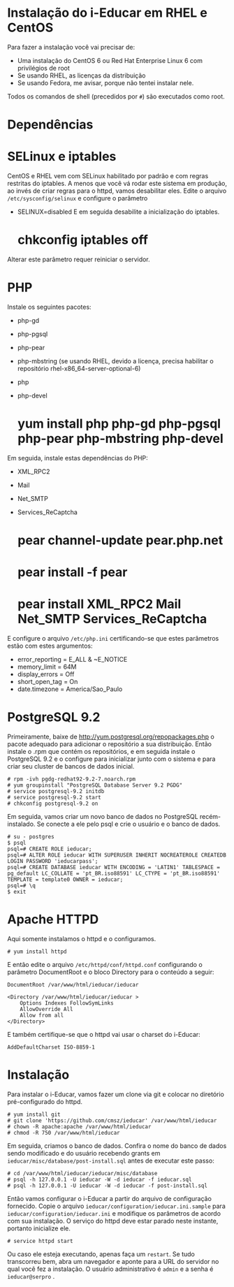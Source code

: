 Instalação do i-Educar em RHEL e CentOS
=======================================

Para fazer a instalação você vai precisar de:
* Uma instalação do CentOS 6 ou Red Hat Enterprise Linux 6 com privilégios de root
* Se usando RHEL, as licenças da distribuição
* Se usando Fedora, me avisar, porque não tentei instalar nele.

Todos os comandos de shell (precedidos por `#`) são executados como root.

Dependências
============

# SELinux e iptables

CentOS e RHEL vem com SELinux habilitado por padrão e com regras restritas do iptables. A menos que você vá rodar este sistema em produção, ao invés de criar regras para o httpd, vamos desabilitar eles. Edite o arquivo `/etc/sysconfig/selinux` e configure o parâmetro
* SELINUX=disabled
E em seguida desabilite a inicialização do iptables.

    # chkconfig iptables off 

Alterar este parâmetro requer reiniciar o servidor.

# PHP

Instale os seguintes pacotes:
* php-gd
* php-pgsql
* php-pear
* php-mbstring (se usando RHEL, devido a licença, precisa habilitar o repositório rhel-x86_64-server-optional-6)
* php
* php-devel

    # yum install php php-gd php-pgsql php-pear php-mbstring php-devel

Em seguida, instale estas dependências do PHP:
* XML_RPC2
* Mail
* Net_SMTP
* Services_ReCaptcha

    # pear channel-update pear.php.net
    # pear install -f pear
    # pear install XML_RPC2 Mail Net_SMTP Services_ReCaptcha

E configure o arquivo `/etc/php.ini` certificando-se que estes parâmetros estão com estes argumentos:
* error_reporting = E_ALL & ~E_NOTICE
* memory_limit = 64M
* display_errors = Off
* short_open_tag = On
* date.timezone = America/Sao_Paulo

# PostgreSQL 9.2

Primeiramente, baixe de http://yum.postgresql.org/repopackages.php o pacote adequado para adicionar o repositório a sua distribuição. Então instale o .rpm que contém os repositórios, e em seguida instale o PostgreSQL 9.2 e o configure para inicializar junto com o sistema e para criar seu cluster de bancos de dados inicial.

    # rpm -ivh pgdg-redhat92-9.2-7.noarch.rpm
    # yum groupinstall "PostgreSQL Database Server 9.2 PGDG"
    # service postgresql-9.2 initdb
    # service postgresql-9.2 start
    # chkconfig postgresql-9.2 on

Em seguida, vamos criar um novo banco de dados no PostgreSQL recém-instalado. Se conecte a ele pelo psql e crie o usuário e o banco de dados.

    # su - postgres
    $ psql
    psql=# CREATE ROLE ieducar;
    psql=# ALTER ROLE ieducar WITH SUPERUSER INHERIT NOCREATEROLE CREATEDB LOGIN PASSWORD 'ieducarpass';
    psql=# CREATE DATABASE ieducar WITH ENCODING = 'LATIN1' TABLESPACE = pg_default LC_COLLATE = 'pt_BR.iso88591' LC_CTYPE = 'pt_BR.iso88591' TEMPLATE = template0 OWNER = ieducar;
    psql=# \q
    $ exit

# Apache HTTPD

Aqui somente instalamos o httpd e o configuramos.

    # yum install httpd

E então edite o arquivo `/etc/httpd/conf/httpd.conf` configurando o parâmetro DocumentRoot e o bloco Directory para o conteúdo a seguir:

    DocumentRoot /var/www/html/ieducar/ieducar

    <Directory /var/www/html/ieducar/ieducar >
        Options Indexes FollowSymLinks 
        AllowOverride All 
        Allow from all 
    </Directory>

E também certifique-se que o httpd vai usar o charset do i-Educar:

    AddDefaultCharset ISO-8859-1

Instalação
==========

Para instalar o i-Educar, vamos fazer um clone via git e colocar no diretório pré-configurado do httpd.

    # yum install git
    # git clone 'https://github.com/cmsz/ieducar' /var/www/html/ieducar
    # chown -R apache:apache /var/www/html/ieducar
    # chmod -R 750 /var/www/html/ieducar

Em seguida, criamos o banco de dados. Confira o nome do banco de dados sendo modificado e do usuário recebendo grants em `ieducar/misc/database/post-install.sql` antes de executar este passo:

    # cd /var/www/html/ieducar/ieducar/misc/database
    # psql -h 127.0.0.1 -U ieducar -W -d ieducar -f ieducar.sql
    # psql -h 127.0.0.1 -U ieducar -W -d ieducar -f post-install.sql

Então vamos configurar o i-Educar a partir do arquivo de configuração fornecido. Copie o arquivo `ieducar/configuration/ieducar.ini.sample` para `ieducar/configuration/ieducar.ini` e modifique os parâmetros de acordo com sua instalação.
O serviço do httpd deve estar parado neste instante, portanto inicialize ele.

    # service httpd start

Ou caso ele esteja executando, apenas faça um `restart`.
Se tudo transcorreu bem, abra um navegador e aponte para a URL do servidor no qual você fez a instalação. O usuário administrativo é `admin` e a senha é `ieducar@serpro` .
